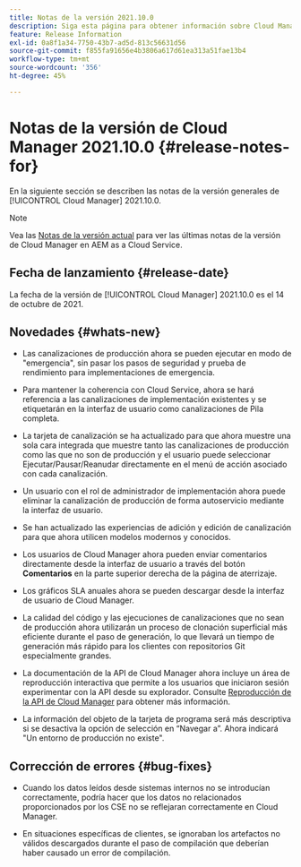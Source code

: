 ```yaml
---
title: Notas de la versión 2021.10.0
description: Siga esta página para obtener información sobre Cloud Manager 2021.10.0
feature: Release Information
exl-id: 0a8f1a34-7750-43b7-ad5d-813c56631d56
source-git-commit: f855fa91656e4b3806a617d61ea313a51fae13b4
workflow-type: tm+mt
source-wordcount: '356'
ht-degree: 45%

---
```


# Notas de la versión de Cloud Manager 2021.10.0 {#release-notes-for}

En la siguiente sección se describen las notas de la versión generales de [!UICONTROL Cloud Manager] 2021.10.0.

>[!NOTE]
>Vea las [Notas de la versión actual](https://experienceleague.adobe.com/docs/experience-manager-cloud-service/onboarding/getting-access/release-notes-cloud-manager/release-notes-cm-current.html?lang=en#getting-access) para ver las últimas notas de la versión de Cloud Manager en AEM as a Cloud Service.

## Fecha de lanzamiento {#release-date}

La fecha de la versión de [!UICONTROL Cloud Manager] 2021.10.0 es el 14 de octubre de 2021.

## Novedades {#whats-new}

* Las canalizaciones de producción ahora se pueden ejecutar en modo de &quot;emergencia&quot;, sin pasar los pasos de seguridad y prueba de rendimiento para implementaciones de emergencia.

* Para mantener la coherencia con Cloud Service, ahora se hará referencia a las canalizaciones de implementación existentes y se etiquetarán en la interfaz de usuario como canalizaciones de Pila completa.

* La tarjeta de canalización se ha actualizado para que ahora muestre una sola cara integrada que muestre tanto las canalizaciones de producción como las que no son de producción y el usuario puede seleccionar Ejecutar/Pausar/Reanudar directamente en el menú de acción asociado con cada canalización.

* Un usuario con el rol de administrador de implementación ahora puede eliminar la canalización de producción de forma autoservicio mediante la interfaz de usuario.

* Se han actualizado las experiencias de adición y edición de canalización para que ahora utilicen modelos modernos y conocidos.

* Los usuarios de Cloud Manager ahora pueden enviar comentarios directamente desde la interfaz de usuario a través del botón **Comentarios** en la parte superior derecha de la página de aterrizaje.

* Los gráficos SLA anuales ahora se pueden descargar desde la interfaz de usuario de Cloud Manager.

* La calidad del código y las ejecuciones de canalizaciones que no sean de producción ahora utilizarán un proceso de clonación superficial más eficiente durante el paso de generación, lo que llevará un tiempo de generación más rápido para los clientes con repositorios Git especialmente grandes.

* La documentación de la API de Cloud Manager ahora incluye un área de reproducción interactiva que permite a los usuarios que iniciaron sesión experimentar con la API desde su explorador. Consulte [Reproducción de la API de Cloud Manager](https://www.adobe.io/experience-cloud/cloud-manager/reference/playground/) para obtener más información.

* La información del objeto de la tarjeta de programa será más descriptiva si se desactiva la opción de selección en “Navegar a”. Ahora indicará &quot;Un entorno de producción no existe&quot;.


## Corrección de errores {#bug-fixes}

* Cuando los datos leídos desde sistemas internos no se introducían correctamente, podría hacer que los datos no relacionados proporcionados por los CSE no se reflejaran correctamente en Cloud Manager.

* En situaciones específicas de clientes, se ignoraban los artefactos no válidos descargados durante el paso de compilación que deberían haber causado un error de compilación.
